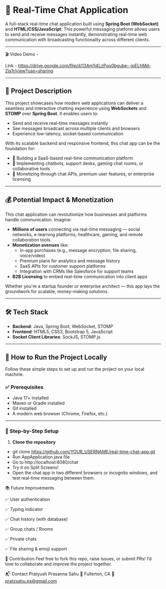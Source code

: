 # 💬 Real-Time Chat Application

A full-stack real-time chat application built using **Spring Boot (WebSocket)** and **HTML/CSS/JavaScript**. This powerful messaging platform allows users to send and receive messages instantly, demonstrating real-time web communication with broadcasting functionality across different clients.

---

🎬 Video Demo -

Link - https://drive.google.com/file/d/13Am1j4LzPoo0bgube--jpELhMd-Zjs1r/view?usp=sharing

---

## 🚀 Project Description

This project showcases how modern web applications can deliver a seamless and interactive chatting experience using **WebSockets** and **STOMP** over **Spring Boot**. It enables users to:

- Send and receive real-time messages instantly
- See messages broadcast across multiple clients and browsers
- Experience low-latency, socket-based communication

With its scalable backend and responsive frontend, this chat app can be the foundation for:
- 🚀 Building a SaaS-based real-time communication platform  
- 🧠 Implementing chatbots, support desks, gaming chat rooms, or collaborative tools  
- 💸 Monetizing through chat APIs, premium user features, or enterprise licensing

---

## 💰 Potential Impact & Monetization

This chat application can revolutionize how businesses and platforms handle communication. Imagine:

- **Millions of users** connecting via real-time messaging — social networks, e-learning platforms, healthcare, gaming, and remote collaboration tools.
- **Monetization avenues** like:
  - In-app purchases (e.g., message encryption, file sharing, voice/video)
  - Premium plans for analytics and message history
  - SaaS APIs for customer support platforms
  - Integration with CRMs like Salesforce for support teams
- **B2B Licensing** to embed real-time communication into client apps

Whether you're a startup founder or enterprise architect — this app lays the groundwork for scalable, money-making solutions.

---

## 🛠️ Tech Stack

- **Backend**: Java, Spring Boot, WebSocket, STOMP
- **Frontend**: HTML5, CSS3, Bootstrap 5, JavaScript
- **Socket Client Libraries**: SockJS, STOMP.js

---

## 🔧 How to Run the Project Locally

Follow these simple steps to set up and run the project on your local machine.

### ✅ Prerequisites
- Java 17+ installed
- Maven or Gradle installed
- Git installed
- A modern web browser (Chrome, Firefox, etc.)

---

### 📝 Step-by-Step Setup

1. **Clone the repository**

- git clone https://github.com/YOUR_USERNAME/real-time-chat-app.git
- Run AppApplication.java file
- Go to http://localhost:8080/chat
- Try it on Split Screens!
- Open the chat app in two different browsers or incognito windows, and test real-time messaging between them.

📚 Future Improvements

✅ User authentication

✅ Typing indicator

✅ Chat history (with database)

✅ Group chats / Rooms

✅ Private chats

✅ File sharing & emoji support


🤝 Contribution
Feel free to fork this repo, raise issues, or submit PRs! I’d love to collaborate and improve the project together.

📬 Contact
Pratyush Prasanna Sahu
📍 Fullerton, CA
📧 pratzsahu.ps@gmail.com